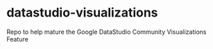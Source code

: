 # datastudio-visualizations
Repo to help mature the Google DataStudio Community Visualizations Feature
